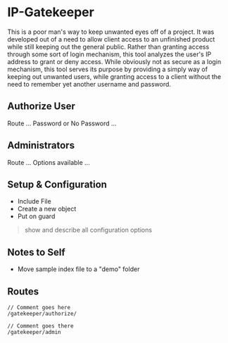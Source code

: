 # IP-Gatekeeper

This is a poor man's way to keep unwanted eyes off of a project.  It was developed out of a need to allow client access to an unfinished product while still keeping out the general public.  Rather than granting access through some sort of login mechanism, this tool analyzes the user's IP address to grant or deny access.  While obviously not as secure as a login mechanism, this tool serves its purpose by providing a simply way of keeping out unwanted users, while granting access to a client without the need to remember yet another username and password.


## Authorize User
Route ...
Password or No Password ...


## Administrators
Route ...
Options available ...


## Setup & Configuration
- Include File
- Create a new object
- Put on guard

> show and describe all configuration options


## Notes to Self
- Move sample index file to a "demo" folder






## Routes
```
// Comment goes here
/gatekeeper/authorize/

// Comment goes there
/gatekeeper/admin
```


